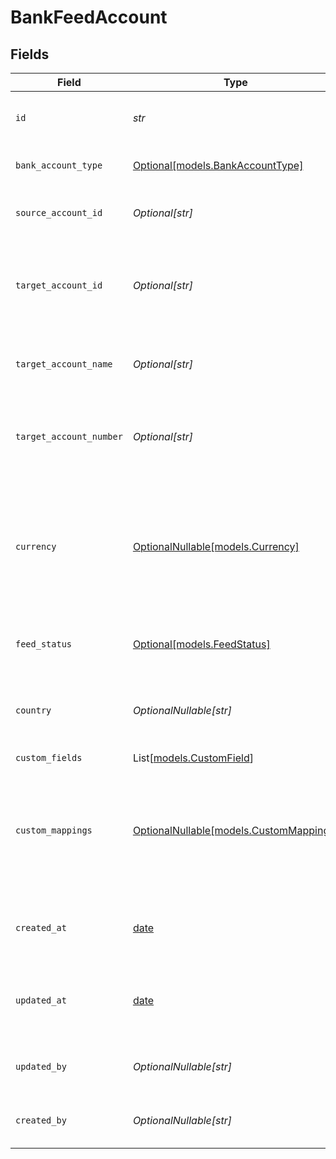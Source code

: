 # BankFeedAccount


## Fields

| Field                                                                                                                              | Type                                                                                                                               | Required                                                                                                                           | Description                                                                                                                        | Example                                                                                                                            |
| ---------------------------------------------------------------------------------------------------------------------------------- | ---------------------------------------------------------------------------------------------------------------------------------- | ---------------------------------------------------------------------------------------------------------------------------------- | ---------------------------------------------------------------------------------------------------------------------------------- | ---------------------------------------------------------------------------------------------------------------------------------- |
| `id`                                                                                                                               | *str*                                                                                                                              | :heavy_check_mark:                                                                                                                 | A unique identifier for an object.                                                                                                 | 12345                                                                                                                              |
| `bank_account_type`                                                                                                                | [Optional[models.BankAccountType]](../models/bankaccounttype.md)                                                                   | :heavy_minus_sign:                                                                                                                 | Type of the bank account.                                                                                                          | bank                                                                                                                               |
| `source_account_id`                                                                                                                | *Optional[str]*                                                                                                                    | :heavy_minus_sign:                                                                                                                 | The source account's unique identifier.                                                                                            | src_456                                                                                                                            |
| `target_account_id`                                                                                                                | *Optional[str]*                                                                                                                    | :heavy_minus_sign:                                                                                                                 | The target account's unique identifier in the accounting connector.                                                                | tgt_789                                                                                                                            |
| `target_account_name`                                                                                                              | *Optional[str]*                                                                                                                    | :heavy_minus_sign:                                                                                                                 | Name associated with the target account.                                                                                           | Main Company Checking                                                                                                              |
| `target_account_number`                                                                                                            | *Optional[str]*                                                                                                                    | :heavy_minus_sign:                                                                                                                 | Account number of the destination bank account.                                                                                    | NL91ABNA0417164300                                                                                                                 |
| `currency`                                                                                                                         | [OptionalNullable[models.Currency]](../models/currency.md)                                                                         | :heavy_minus_sign:                                                                                                                 | Indicates the associated currency for an amount of money. Values correspond to [ISO 4217](https://en.wikipedia.org/wiki/ISO_4217). | USD                                                                                                                                |
| `feed_status`                                                                                                                      | [Optional[models.FeedStatus]](../models/feedstatus.md)                                                                             | :heavy_minus_sign:                                                                                                                 | Current status of the bank feed.                                                                                                   | pending                                                                                                                            |
| `country`                                                                                                                          | *OptionalNullable[str]*                                                                                                            | :heavy_minus_sign:                                                                                                                 | Country code according to ISO 3166-1 alpha-2.                                                                                      | US                                                                                                                                 |
| `custom_fields`                                                                                                                    | List[[models.CustomField](../models/customfield.md)]                                                                               | :heavy_minus_sign:                                                                                                                 | N/A                                                                                                                                |                                                                                                                                    |
| `custom_mappings`                                                                                                                  | [OptionalNullable[models.CustomMappings]](../models/custommappings.md)                                                             | :heavy_minus_sign:                                                                                                                 | When custom mappings are configured on the resource, the result is included here.                                                  |                                                                                                                                    |
| `created_at`                                                                                                                       | [date](https://docs.python.org/3/library/datetime.html#date-objects)                                                               | :heavy_minus_sign:                                                                                                                 | The date and time when the object was created.                                                                                     | 2020-09-30T07:43:32.000Z                                                                                                           |
| `updated_at`                                                                                                                       | [date](https://docs.python.org/3/library/datetime.html#date-objects)                                                               | :heavy_minus_sign:                                                                                                                 | The date and time when the object was last updated.                                                                                | 2020-09-30T07:43:32.000Z                                                                                                           |
| `updated_by`                                                                                                                       | *OptionalNullable[str]*                                                                                                            | :heavy_minus_sign:                                                                                                                 | The user who last updated the object.                                                                                              | 12345                                                                                                                              |
| `created_by`                                                                                                                       | *OptionalNullable[str]*                                                                                                            | :heavy_minus_sign:                                                                                                                 | The user who created the object.                                                                                                   | 12345                                                                                                                              |